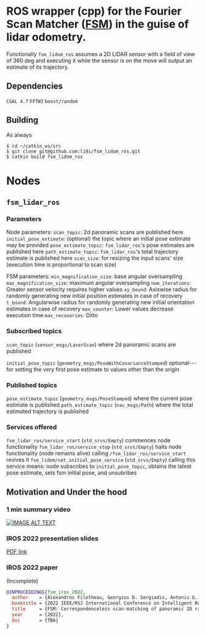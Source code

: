 # ROS wrapper (cpp) for the Fourier Scan Matcher ([FSM](https://github.com/li9i/fsm)) in the guise of lidar odometry.

Functionally `fsm_lidom_ros` assumes a 2D LIDAR sensor with a field of view of
360 deg and executing it while the sensor is on the move will output an estimate
of its trajectory.

## Dependencies
`CGAL 4.7`
`FFTW3`
`boost/random`

## Building

As always
```
$ cd ~/catkin_ws/src
$ git clone git@github.com:li9i/fsm_lidom_ros.git
$ catkin build fsm_lidom_ros
```

# Nodes

## `fsm_lidar_ros`

### Parameters
Node parameters:
`scan_topic`: 2d panoramic scans are published here
`initial_pose_estimate`: (optional) the topic where an initial pose estimate may be provided
`pose_estimate_topic`: `fsm_lidar_ros`'s pose estimates are published here
`path_estimate_topic`: `fsm_lidar_ros`'s total trajectory estimate is published here
`scan_size`: for resizing the input scans' size (execution time is proportional to scan size)

FSM parameters:
`min_magnification_size`: base angular oversampling
`max_magnification_size`: maximum angular oversampling
`num_iterations`: Greater sensor velocity requires higher values
`xy_bound`: Axiswise radius for randomly generating new initial position estimates in case of recovery
`t_bound`: Angularwise radius for randomly generating new initial orientation estimates in case of recovery
`max_counter`: Lower values decrease execution time
`max_recoveries`: Ditto

### Subscribed topics
`scan_topic` (`sensor_msgs/LaserScan`)
where 2d panoramic scans are published

`initial_pose_topic` (`geometry_msgs/PoseWithCovarianceStamped`)
optional---for setting the very first pose estimate to values other than the origin

### Published topics
`pose_estimate_topic` (`geometry_msgs/PoseStamped`)
where the current pose estimate is published
`path_estimate_topic` (`nav_msgs/Path`)
where the total estimated trajectory is published


### Services offered
`fsm_lidar_ros/service_start` (`std_srvs/Empty`)
commences node functionality
`fsm_lidar_ros/service_stop` (`std_srvs/Empty`)
halts node functionality (node remains alive) calling `/fsm_lidar_ros/service_start` revives it
`fsm_lidom/set_initial_pose_service` (`std_srvs/Empty`)
calling this service means: node subscribes to `initial_pose_topic`, obtains the latest pose estimate, sets fsm initial pose, and unsubribes


## Motivation and Under the hood

### 1 min summary video
[![IMAGE ALT TEXT](http://img.youtube.com/vi/hB4qsHCEXGI/0.jpg)](http://www.youtube.com/watch?v=hB4qsHCEXGI "1 min summary video")

### IROS 2022 presentation slides
[PDF link](https://raw.githubusercontent.com/li9i/fsm_presentation_iros22/master/main.pdf)

### IROS 2022 paper

(Incomplete)

```bibtex
@INPROCEEDINGS{fsm_iros_2022,
  author    = {Alexandros Filotheou, Georgios D. Sergiadis, Antonis G. Dimitriou},
  booktitle = {2022 IEEE/RSJ International Conference on Intelligent Robots and Systems (IROS)},
  title     = {FSM: Correspondenceless scan-matching of panoramic 2D range scans},
  year      = {2022},
  doi       = {TBA}
}

